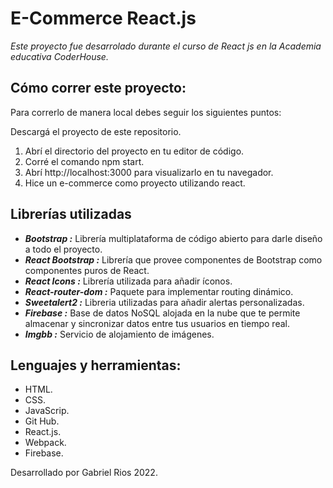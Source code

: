 # **E-Commerce React.js**
*Este proyecto fue desarrolado durante el curso de React js en la Academia educativa CoderHouse.*

## **Cómo correr este proyecto:**
Para correrlo de manera local debes seguir los siguientes puntos:

Descargá el proyecto de este repositorio.
1. Abrí el directorio del proyecto en tu editor de código.
2. Corré el comando npm start.
3. Abrí http://localhost:3000 para visualizarlo en tu navegador.
4. Hice un e-commerce como proyecto utilizando react.

## **Librerías utilizadas**
- ***Bootstrap :*** Librería multiplataforma de código abierto para darle diseño a todo el proyecto.
- ***React Bootstrap :*** Librería que provee componentes de Bootstrap como componentes puros de React.
- ***React Icons :*** Librería utilizada para añadir íconos.
- ***React-router-dom :*** Paquete para implementar routing dinámico.
- ***Sweetalert2 :*** Libreria utilizadas para añadir alertas personalizadas.
- ***Firebase :*** Base de datos NoSQL alojada en la nube que te permite almacenar y sincronizar datos entre tus usuarios en tiempo real.
- ***Imgbb :*** Servicio de alojamiento de imágenes.

## **Lenguajes y herramientas:**
- HTML.
- CSS.
- JavaScrip.
- Git Hub.
- React.js.
- Webpack.
- Firebase.

Desarrollado por Gabriel Rios 2022.